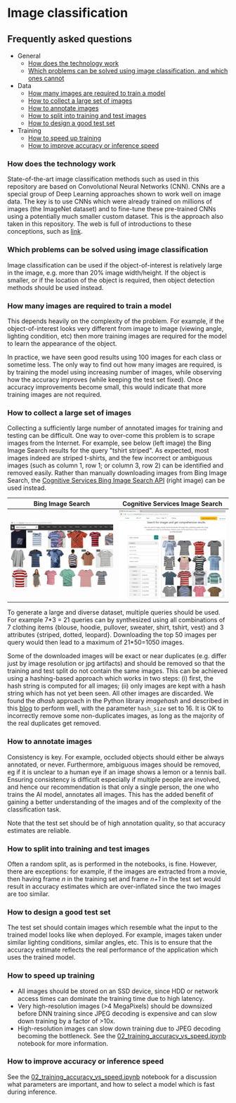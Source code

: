 # Image classification

## Frequently asked questions


* General
  * [How does the technology work](#how-does-the-technology-work)
  * [Which problems can be solved using image classification, and which ones cannot](#which-problems-can-be-solved-using-image-classification)
* Data
  * [How many images are required to train a model](#how-many-images-are-required-to-train-a-model)
  * [How to collect a large set of images](#how-to-collect-a-large-set-of-images)
  * [How to annotate images](#how-to-annotate-images)
  * [How to split into training and test images](#how-to-split-into-training-and-test-images)
  * [How to design a good test set](#how-to-design-a-good-test-set)
* Training
  * [How to speed up training](#how-to-speed-up-training)
  * [How to improve accuracy or inference speed](#how-to-improve-accuracy-or-inference-speed)


### How does the technology work
State-of-the-art image classification methods such as used in this repository are based on Convolutional Neural Networks (CNN). CNNs are a special group of Deep Learning approaches shown to work well on image data. The key is to use CNNs which were already trained on millions of images (the ImageNet dataset) and to fine-tune these pre-trained CNNs using a potentially much smaller custom dataset. This is the approach also taken in this repository. The web is full of introductions to these conceptions, such as [link](https://towardsdatascience.com/simple-introduction-to-convolutional-neural-networks-cdf8d3077bac).


### Which problems can be solved using image classification
Image classification can be used if the object-of-interest is relatively large in the image, e.g. more than 20% image width/height. If the object is smaller, or if the location of the object is required, then object detection methods should be used instead.


### How many images are required to train a model
This depends heavily on the complexity of the problem. For example, if the object-of-interest looks very different from image to image (viewing angle, lighting condition, etc) then more training images are required for the model to learn the appearance of the object.

In practice, we have seen good results using 100 images for each class or sometime less. The only way to find out how many images are required, is by training the model using increasing number of images, while observing how the accuracy improves (while keeping the test set fixed). Once accuracy improvements become small, this would indicate that more training images are not required.


### How to collect a large set of images
Collecting a sufficiently large number of annotated images for training and testing can be difficult. One way to over-come this problem is to scrape images from the Internet. For example, see below (left image) the Bing Image Search results for the query "tshirt striped". As expected, most images indeed are striped t-shirts, and the few incorrect or ambiguous images (such as column 1, row 1; or column 3, row 2) can be identified and removed easily. Rather than manually downloading images from Bing Image Search, the [Cognitive Services Bing Image Search API](https://www.microsoft.com/cognitive-services/en-us/bing-image-search-api) (right image) can be used instead.

|Bing Image Search         | Cognitive Services Image Search|
|:-------------------------:|:-------------------------:|
|<img src="media/bing_search_striped.jpg" alt="alt text" width="400"/> |  <img src="media/bing_image_search_api.jpg" alt="alt text" width="400"/>|

To generate a large and diverse dataset, multiple queries should be used. For example 7\*3 = 21 queries can by synthesized using all combinations of 7 clothing items {blouse, hoodie, pullover, sweater, shirt, tshirt, vest} and 3 attributes {striped, dotted, leopard}. Downloading the top 50 images per query would then lead to a maximum of 21*50=1050 images.

Some of the downloaded images will be exact or near duplicates (e.g. differ just by image resolution or jpg artifacts) and should be removed so that the training and test split do not contain the same images. This can be achieved using a hashing-based approach which works in two steps: (i) first, the hash string is computed for all images; (ii) only images are kept with a hash string which has not yet been seen. All other images are discarded. We found the *dhash* approach in the Python library *imagehash* and described in this [blog](http://www.hackerfactor.com/blog/index.php?/archives/529-Kind-of-Like-That.html) to perform well, with the parameter `hash_size` set to 16. It is OK to incorrectly remove some non-duplicates images, as long as the majority of the real duplicates get removed.


### How to annotate images
Consistency is key. For example, occluded objects should either be always annotated, or never. Furthermore, ambiguous images should be removed, eg if it is unclear to a human eye if an image shows a lemon or a tennis ball. Ensuring consistency is difficult especially if multiple people are involved, and hence our recommendation is that only a single person, the one who trains the AI model, annotates all images. This has the added benefit of gaining a better understanding of the images and of the complexity of the classification task.

Note that the test set should be of high annotation quality, so that accuracy estimates are reliable.


### How to split into training and test images
Often a random split, as is performed in the notebooks, is fine. However, there are exceptions: for example, if the images are extracted from a movie, then having frame *n* in the training set and frame *n+1* in the test set would result in accuracy estimates which are over-inflated since the two images are too similar.


### How to design a good test set
The test set should contain images which resemble what the input to the trained model looks like when deployed. For example, images taken under similar lighting conditions, similar angles, etc. This is to ensure that the accuracy estimate reflects the real performance of the application which uses the trained model.


### How to speed up training
- All images should be stored on an SSD device, since HDD or network access times can dominate the training time due to high latency.
- Very high-resolution images (>4 MegaPixels) should be downsized before DNN training since JPEG decoding is expensive and can slow down training by a factor of >10x.
- High-resolution images can slow down training due to JPEG decoding becoming the bottleneck. See the [02_training_accuracy_vs_speed.ipynb](notebooks/02_training_accuracy_vs_speed.ipynb) notebook for more information.


### How to improve accuracy or inference speed
See the [02_training_accuracy_vs_speed.ipynb](notebooks/02_training_accuracy_vs_speed.ipynb) notebook for a discussion what parameters are important, and how to select a model which is fast during inference.
